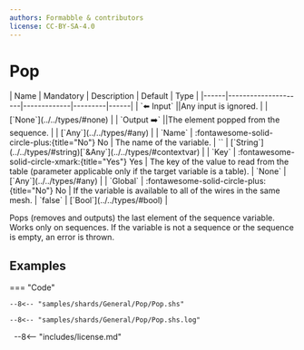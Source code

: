```yaml
---
authors: Formabble & contributors
license: CC-BY-SA-4.0
---
```



# Pop

<div class="sh-parameters" markdown="1">
| Name | Mandatory | Description | Default | Type |
|------|---------------------|-------------|---------|------|
| `⬅️ Input` ||Any input is ignored. | | [`None`](../../types/#none) |
| `Output ➡️` ||The element popped from the sequence. | | [`Any`](../../types/#any) |
| `Name` | :fontawesome-solid-circle-plus:{title="No"} No  | The name of the variable. | `` | [`String`](../../types/#string)[`&Any`](../../types/#contextvar) |
| `Key` | :fontawesome-solid-circle-xmark:{title="Yes"} Yes  | The key of the value to read from the table (parameter applicable only if the target variable is a table). | `None` | [`Any`](../../types/#any) |
| `Global` | :fontawesome-solid-circle-plus:{title="No"} No  | If the variable is available to all of the wires in the same mesh. | `false` | [`Bool`](../../types/#bool) |

</div>

Pops (removes and outputs) the last element of the sequence variable. Works only on sequences. If the variable is not a sequence or the sequence is empty, an error is thrown.

## Examples

=== "Code"

  ```x86asm linenums="1"
  --8<-- "samples/shards/General/Pop/Pop.shs"
  ```

  ```
  --8<-- "samples/shards/General/Pop/Pop.shs.log"
  ```
&nbsp;
--8<-- "includes/license.md"

